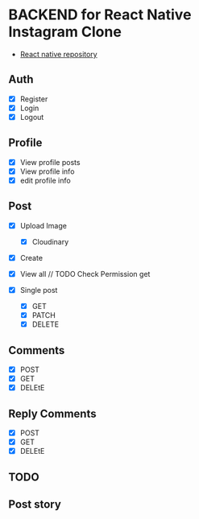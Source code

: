 # BACKEND for React Native Instagram Clone

-   [React native repository](https://github.com/maxrpark/react_native_instagram_clone)

## Auth

-   [x] Register
-   [x] Login
-   [x] Logout

## Profile

-   [x] View profile posts
-   [x] View profile info
-   [x] edit profile info

## Post

-   [x] Upload Image
    -   [x] Cloudinary
-   [x] Create
-   [x] View all // TODO Check Permission get

-   [x] Single post
    -   [x] GET
    -   [x] PATCH
    -   [x] DELETE

## Comments

-   [x] POST
-   [x] GET
-   [x] DELEtE

## Reply Comments

-   [x] POST
-   [x] GET
-   [x] DELEtE

## TODO

## Post story
